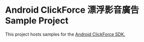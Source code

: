 # Android ClickForce 漂浮影音廣告 Sample Project
This project hosts samples for the [Android ClickForce SDK.](http://cdn.doublemax.net/sdk/Android-Floatvideo.html)
